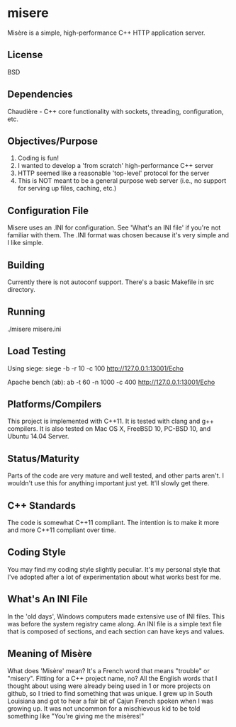 misere
======

Misère is a simple, high-performance C++ HTTP application server.

License
-------
BSD

Dependencies
------------
Chaudière - C++ core functionality with sockets, threading, configuration, etc.

Objectives/Purpose
------------------
1. Coding is fun!
2. I wanted to develop a 'from scratch' high-performance C++ server
3. HTTP seemed like a reasonable 'top-level' protocol for the server
4. This is NOT meant to be a general purpose web server (i.e., no support for serving up files, caching, etc.)

Configuration File
------------------
Misere uses an .INI for configuration. See 'What's an INI file'
if you're not familiar with them. The .INI format was chosen
because it's very simple and I like simple.

Building
--------
Currently there is not autoconf support. There's a basic Makefile in
src directory.

Running
-------
./misere misere.ini

Load Testing
------------
Using siege: siege -b -r 10 -c 100 http://127.0.0.1:13001/Echo

Apache bench (ab): ab -t 60 -n 1000 -c 400 http://127.0.0.1:13001/Echo

Platforms/Compilers
-------------------
This project is implemented with C++11. It is tested with clang and
g++ compilers. It is also tested on Mac OS X, FreeBSD 10, PC-BSD 10,
and Ubuntu 14.04 Server.

Status/Maturity
---------------
Parts of the code are very mature and well tested, and other parts
aren't. I wouldn't use this for anything important just yet. It'll
slowly get there.

C++ Standards
-------------
The code is somewhat C++11 compliant. The intention is to make it more
and more C++11 compliant over time.

Coding Style
------------
You may find my coding style slightly peculiar. It's my personal style
that I've adopted after a lot of experimentation about what works
best for me.

What's An INI File
------------------
In the 'old days', Windows computers made extensive use of INI files.
This was before the system registry came along. An INI file is a
simple text file that is composed of sections, and each section
can have keys and values.

Meaning of Misère
-----------------
What does 'Misère' mean?  It's a French word that means "trouble" or "misery".
Fitting for a C++ project name, no?  All the English words that I thought
about using were already being used in 1 or more projects on github, so I
tried to find something that was unique.  I grew up in South Louisiana and
got to hear a fair bit of Cajun French spoken when I was growing up.  It
was not uncommon for a mischievous kid to be told something like "You're
giving me the misères!"


